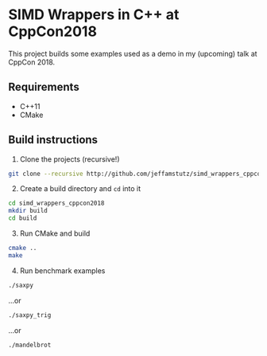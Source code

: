 # SIMD Wrappers in C++ at CppCon2018

This project builds some examples used as a demo in my (upcoming) talk at
CppCon 2018.

## Requirements

- C++11
- CMake

## Build instructions

1. Clone the projects (recursive!)

```bash
git clone --recursive http://github.com/jeffamstutz/simd_wrappers_cppcon2018
```

2. Create a build directory and ```cd``` into it

```bash
cd simd_wrappers_cppcon2018
mkdir build
cd build
```

3. Run CMake and build

```bash
cmake ..
make
```

4. Run benchmark examples

```bash
./saxpy
```

...or

```bash
./saxpy_trig
```

...or

```bash
./mandelbrot
```


